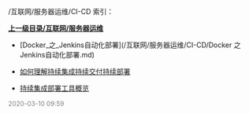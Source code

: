 /互联网/服务器运维/CI-CD 索引：


**[上一级目录/互联网/服务器运维](/互联网/服务器运维/index.md)**

- [Docker_之_Jenkins自动化部署](/互联网/服务器运维/CI-CD/Docker 之 Jenkins自动化部署.md)

- [如何理解持续集成持续交付持续部署](/互联网/服务器运维/CI-CD/如何理解持续集成持续交付持续部署.md)

- [持续集成部署工具概览](/互联网/服务器运维/CI-CD/持续集成部署工具概览.md)


<font size=2 color='grey'> 2020-03-10 09:59 </font>